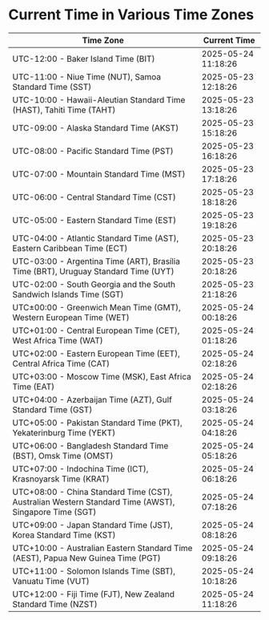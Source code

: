 # Current Time in Various Time Zones

| Time Zone | Current Time |
|-----------|--------------|
| UTC-12:00 - Baker Island Time (BIT) | 2025-05-24 11:18:26 |
| UTC-11:00 - Niue Time (NUT), Samoa Standard Time (SST) | 2025-05-23 12:18:26 |
| UTC-10:00 - Hawaii-Aleutian Standard Time (HAST), Tahiti Time (TAHT) | 2025-05-23 13:18:26 |
| UTC-09:00 - Alaska Standard Time (AKST) | 2025-05-23 15:18:26 |
| UTC-08:00 - Pacific Standard Time (PST) | 2025-05-23 16:18:26 |
| UTC-07:00 - Mountain Standard Time (MST) | 2025-05-23 17:18:26 |
| UTC-06:00 - Central Standard Time (CST) | 2025-05-23 18:18:26 |
| UTC-05:00 - Eastern Standard Time (EST) | 2025-05-23 19:18:26 |
| UTC-04:00 - Atlantic Standard Time (AST), Eastern Caribbean Time (ECT) | 2025-05-23 20:18:26 |
| UTC-03:00 - Argentina Time (ART), Brasília Time (BRT), Uruguay Standard Time (UYT) | 2025-05-23 20:18:26 |
| UTC-02:00 - South Georgia and the South Sandwich Islands Time (SGT) | 2025-05-23 21:18:26 |
| UTC±00:00 - Greenwich Mean Time (GMT), Western European Time (WET) | 2025-05-24 00:18:26 |
| UTC+01:00 - Central European Time (CET), West Africa Time (WAT) | 2025-05-24 01:18:26 |
| UTC+02:00 - Eastern European Time (EET), Central Africa Time (CAT) | 2025-05-24 02:18:26 |
| UTC+03:00 - Moscow Time (MSK), East Africa Time (EAT) | 2025-05-24 02:18:26 |
| UTC+04:00 - Azerbaijan Time (AZT), Gulf Standard Time (GST) | 2025-05-24 03:18:26 |
| UTC+05:00 - Pakistan Standard Time (PKT), Yekaterinburg Time (YEKT) | 2025-05-24 04:18:26 |
| UTC+06:00 - Bangladesh Standard Time (BST), Omsk Time (OMST) | 2025-05-24 05:18:26 |
| UTC+07:00 - Indochina Time (ICT), Krasnoyarsk Time (KRAT) | 2025-05-24 06:18:26 |
| UTC+08:00 - China Standard Time (CST), Australian Western Standard Time (AWST), Singapore Time (SGT) | 2025-05-24 07:18:26 |
| UTC+09:00 - Japan Standard Time (JST), Korea Standard Time (KST) | 2025-05-24 08:18:26 |
| UTC+10:00 - Australian Eastern Standard Time (AEST), Papua New Guinea Time (PGT) | 2025-05-24 09:18:26 |
| UTC+11:00 - Solomon Islands Time (SBT), Vanuatu Time (VUT) | 2025-05-24 10:18:26 |
| UTC+12:00 - Fiji Time (FJT), New Zealand Standard Time (NZST) | 2025-05-24 11:18:26 |
